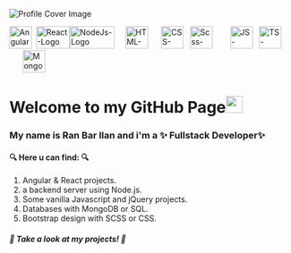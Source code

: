 ![Profile Cover Image](https://media-exp1.licdn.com/dms/image/C4D16AQGj0_hF6h33TQ/profile-displaybackgroundimage-shrink_350_1400/0/1638112731465?e=1651104000&v=beta&t=XMb4LzA8ZeW1-YajthDYy4j_RzVziSHjN0o4SI24Kso)

<img src="https://upload.wikimedia.org/wikipedia/commons/c/cf/Angular_full_color_logo.svg" width="40" height="40" alt="Angular-logo">&nbsp;&nbsp;<img src="https://upload.wikimedia.org/wikipedia/he/thumb/a/a7/React-icon.svg/512px-React-icon.svg.png?20170817100847" alt="React-Logo" width="60" height="40"><img src="https://miro.medium.com/max/512/1*314zAbKFKYTuxHNwRO07SA.png" alt="NodeJs-Logo" width="80" height="40">&nbsp;&nbsp;&nbsp;&nbsp;&nbsp;<img src="https://cdn.worldvectorlogo.com/logos/html-1.svg" width="40" height="40" alt="HTML-Logo">&nbsp;&nbsp;&nbsp;&nbsp;&nbsp;&nbsp;<img src="https://static.cdnlogo.com/logos/c/18/css.svg" width="40" height="40" alt="CSS-Logo">&nbsp;&nbsp;&nbsp;<img src="https://camo.githubusercontent.com/c38bf4a44750bd9b576a2259a5074dd277d63f0a412b5b1f31f54e516711ef5b/687474703a2f2f736173732d6c616e672e636f6d2f6173736574732f696d672f7374796c6567756964652f7365616c2d636f6c6f722d61656630333534632e706e67" alt="Scss-Logo" width="40" height="40">&nbsp;&nbsp;&nbsp;&nbsp;&nbsp;&nbsp;&nbsp;&nbsp;<img src="https://upload.wikimedia.org/wikipedia/commons/thumb/9/99/Unofficial_JavaScript_logo_2.svg/1024px-Unofficial_JavaScript_logo_2.svg.png" alt="JS-Logo" width="40" height="40">&nbsp;&nbsp;&nbsp;<img src="https://cdn.worldvectorlogo.com/logos/typescript.svg" width="40" alt="TS-Logo"  height="40">&nbsp;&nbsp;&nbsp;&nbsp;&nbsp;&nbsp;<img src="https://cdn.worldvectorlogo.com/logos/mongodb-icon-1.svg" alt="MongoDB-Logo" width="40" height="40">


# Welcome to my GitHub Page<img src="https://raw.githubusercontent.com/MartinHeinz/MartinHeinz/master/wave.gif" width="30px">
### My name is Ran Bar Ilan and i'm a ✨ Fullstack Developer✨

#### :mag: Here u can find: :mag:
1. Angular & React projects. 
2. a backend server using Node.js.
3. Some vanilla Javascript and jQuery projects.
4. Databases with MongoDB or SQL.
5. Bootstrap design with SCSS or CSS.


##### :eyes: Take a look at my projects! :eyes:

